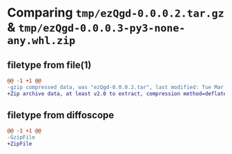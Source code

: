 # Comparing `tmp/ezQgd-0.0.0.2.tar.gz` & `tmp/ezQgd-0.0.0.3-py3-none-any.whl.zip`

## filetype from file(1)

```diff
@@ -1 +1 @@
-gzip compressed data, was "ezQgd-0.0.0.2.tar", last modified: Tue Mar 14 11:37:26 2023, max compression
+Zip archive data, at least v2.0 to extract, compression method=deflate
```

## filetype from diffoscope

```diff
@@ -1 +1 @@
-GzipFile
+ZipFile
```

